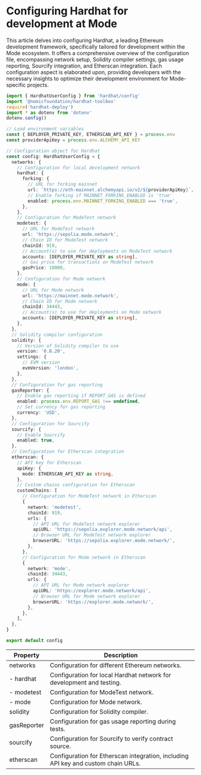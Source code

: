 # Configuring Hardhat for development at Mode

This article delves into configuring Hardhat, a leading Ethereum development framework, specifically tailored for development within the Mode ecosystem. It offers a comprehensive overview of the configuration file, encompassing network setup, Solidity compiler settings, gas usage reporting, Sourcify integration, and Etherscan integration. Each configuration aspect is elaborated upon, providing developers with the necessary insights to optimize their development environment for Mode-specific projects.

```ts
import { HardhatUserConfig } from 'hardhat/config'
import '@nomicfoundation/hardhat-toolbox'
require('hardhat-deploy')
import * as dotenv from 'dotenv'
dotenv.config()

// Load environment variables
const { DEPLOYER_PRIVATE_KEY, ETHERSCAN_API_KEY } = process.env
const providerApiKey = process.env.ALCHEMY_API_KEY

// Configuration object for Hardhat
const config: HardhatUserConfig = {
  networks: {
    // Configuration for local development network
    hardhat: {
      forking: {
        // URL for forking mainnet
        url: `https://eth-mainnet.alchemyapi.io/v2/${providerApiKey}`,
        // Enable forking if MAINNET_FORKING_ENABLED is 'true'
        enabled: process.env.MAINNET_FORKING_ENABLED === 'true',
      },
    },
    // Configuration for ModeTest network
    modetest: {
      // URL for ModeTest network
      url: 'https://sepolia.mode.network',
      // Chain ID for ModeTest network
      chainId: 919,
      // Account(s) to use for deployments on ModeTest network
      accounts: [DEPLOYER_PRIVATE_KEY as string],
      // Gas price for transactions on ModeTest network
      gasPrice: 10000,
    },
    // Configuration for Mode network
    mode: {
      // URL for Mode network
      url: 'https://mainnet.mode.network',
      // Chain ID for Mode network
      chainId: 34443,
      // Account(s) to use for deployments on Mode network
      accounts: [DEPLOYER_PRIVATE_KEY as string],
    },
  },
  // Solidity compiler configuration
  solidity: {
    // Version of Solidity compiler to use
    version: '0.8.20',
    settings: {
      // EVM version
      evmVersion: 'london',
    },
  },
  // Configuration for gas reporting
  gasReporter: {
    // Enable gas reporting if REPORT_GAS is defined
    enabled: process.env.REPORT_GAS !== undefined,
    // Set currency for gas reporting
    currency: 'USD',
  },
  // Configuration for Sourcify
  sourcify: {
    // Enable Sourcify
    enabled: true,
  },
  // Configuration for Etherscan integration
  etherscan: {
    // API key for Etherscan
    apiKey: {
      mode: ETHERSCAN_API_KEY as string,
    },
    // Custom chains configuration for Etherscan
    customChains: [
      // Configuration for ModeTest network in Etherscan
      {
        network: 'modetest',
        chainId: 919,
        urls: {
          // API URL for ModeTest network explorer
          apiURL: 'https://sepolia.explorer.mode.network/api',
          // Browser URL for ModeTest network explorer
          browserURL: 'https://sepolia.explorer.mode.network/',
        },
      },
      // Configuration for Mode network in Etherscan
      {
        network: 'mode',
        chainId: 34443,
        urls: {
          // API URL for Mode network explorer
          apiURL: 'https://explorer.mode.network/api',
          // Browser URL for Mode network explorer
          browserURL: 'https://explorer.mode.network/',
        },
      },
    ],
  },
}

export default config
```

| Property    | Description                                                                       |
| ----------- | --------------------------------------------------------------------------------- |
| networks    | Configuration for different Ethereum networks.                                    |
| - hardhat   | Configuration for local Hardhat network for development and testing.              |
| - modetest  | Configuration for ModeTest network.                                               |
| - mode      | Configuration for Mode network.                                                   |
| solidity    | Configuration for Solidity compiler.                                              |
| gasReporter | Configuration for gas usage reporting during tests.                               |
| sourcify    | Configuration for Sourcify to verify contract source.                             |
| etherscan   | Configuration for Etherscan integration, including API key and custom chain URLs. |
